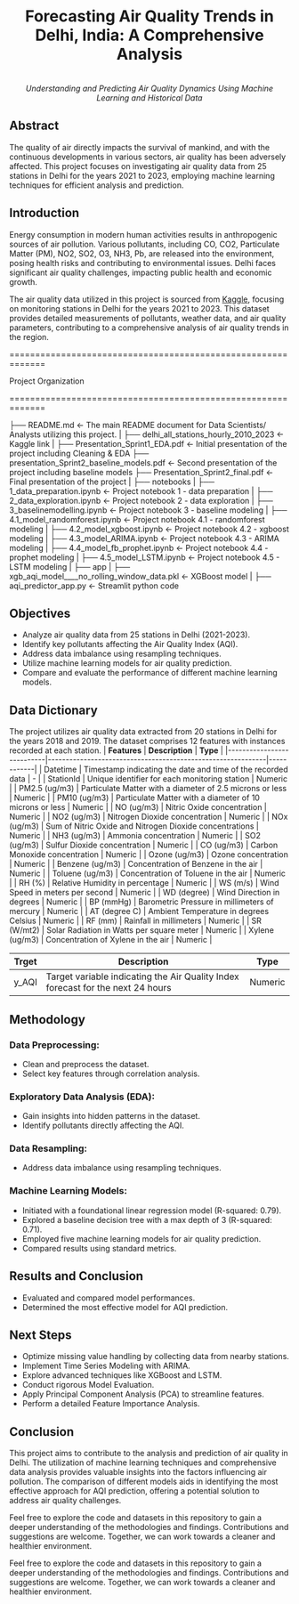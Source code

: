 <h1 align="center">Forecasting Air Quality Trends in Delhi, India: A Comprehensive Analysis</h1>
<p align="center">
  <br>
  <em>Understanding and Predicting Air Quality Dynamics Using Machine Learning and Historical Data</em>
  <br>
</p>

## Abstract
The quality of air directly impacts the survival of mankind, and with the continuous developments in various sectors, air quality has been adversely affected. This project focuses on investigating air quality data from 25 stations in Delhi for the years 2021 to 2023, employing machine learning techniques for efficient analysis and prediction.

## Introduction
Energy consumption in modern human activities results in anthropogenic sources of air pollution. Various pollutants, including CO, CO2, Particulate Matter (PM), NO2, SO2, O3, NH3, Pb, are released into the environment, posing health risks and contributing to environmental issues. Delhi faces significant air quality challenges, impacting public health and economic growth.

The air quality data utilized in this project is sourced from [Kaggle](https://www.kaggle.com/datasets/abhisheksjha/time-series-air-quality-data-of-india-2010-2023), focusing on  monitoring stations in Delhi for the years 2021 to 2023. This dataset provides detailed measurements of pollutants, weather data, and air quality parameters, contributing to a comprehensive analysis of air quality trends in the region.

=============================================================

Project Organization

=============================================================

├── README.md                           <- The main README document for Data Scientists/ Analysts utilizing this project.
|
├── delhi_all_stations_hourly_2010_2023  <- Kaggle link
|
├── Presentation_Sprint1_EDA.pdf                <- Initial presentation of the project including Cleaning & EDA
├── presentation_Sprint2_baseline_models.pdf    <- Second presentation of the project including baseline models
├── Presentation_Sprint2_final.pdf              <- Final presentation of the project 
|
├── notebooks
|   ├── 1_data_preparation.ipynb              <- Project notebook 1 - data preparation 
|   ├── 2_data_exploration.ipynb              <- Project notebook 2 - data exploration
|   ├── 3_baselinemodelling.ipynb             <- Project notebook 3 - baseline modeling
|   ├── 4.1_model_randomforest.ipynb          <- Project notebook 4.1 - randomforest modeling
|   ├── 4.2_model_xgboost.ipynb               <- Project notebook 4.2 - xgboost modeling
|   ├── 4.3_model_ARIMA.ipynb                 <- Project notebook 4.3 - ARIMA modeling
|   ├── 4.4_model_fb_prophet.ipynb            <- Project notebook 4.4 - prophet modeling
|   ├── 4.5_model_LSTM.ipynb                  <- Project notebook 4.5 - LSTM modeling
|
├── app
|   ├── xgb_aqi_model____no_rolling_window_data.pkl    <- XGBoost model
|   ├── aqi_predictor_app.py                           <- Streamlit python code

## Objectives
- Analyze air quality data from 25 stations in Delhi (2021-2023).
- Identify key pollutants affecting the Air Quality Index (AQI).
- Address data imbalance using resampling techniques.
- Utilize machine learning models for air quality prediction.
- Compare and evaluate the performance of different machine learning models.

## Data Dictionary
The project utilizes air quality data extracted from 20 stations in Delhi for the years 2018 and 2019. The dataset comprises 12 features with instances recorded at each station.
| **Features**              | **Description**                                             | **Type**   |
|---------------------------|-------------------------------------------------------------|------------|
| Datetime                  | Timestamp indicating the date and time of the recorded data | -          |
| StationId                 | Unique identifier for each monitoring station               | Numeric    |
| PM2.5 (ug/m3)             | Particulate Matter with a diameter of 2.5 microns or less   | Numeric    |
| PM10 (ug/m3)              | Particulate Matter with a diameter of 10 microns or less   | Numeric    |
| NO (ug/m3)                | Nitric Oxide concentration                                  | Numeric    |
| NO2 (ug/m3)               | Nitrogen Dioxide concentration                               | Numeric    |
| NOx (ug/m3)               | Sum of Nitric Oxide and Nitrogen Dioxide concentrations     | Numeric    |
| NH3 (ug/m3)               | Ammonia concentration                                       | Numeric    |
| SO2 (ug/m3)               | Sulfur Dioxide concentration                                | Numeric    |
| CO (ug/m3)                | Carbon Monoxide concentration                               | Numeric    |
| Ozone (ug/m3)             | Ozone concentration                                         | Numeric    |
| Benzene (ug/m3)           | Concentration of Benzene in the air                          | Numeric    |
| Toluene (ug/m3)           | Concentration of Toluene in the air                          | Numeric    |
| RH (%)                    | Relative Humidity in percentage                             | Numeric    |
| WS (m/s)                  | Wind Speed in meters per second                              | Numeric    |
| WD (degree)               | Wind Direction in degrees                                   | Numeric    |
| BP (mmHg)                 | Barometric Pressure in millimeters of mercury               | Numeric    |
| AT (degree C)             | Ambient Temperature in degrees Celsius                      | Numeric    |
| RF (mm)                   | Rainfall in millimeters                                     | Numeric    |
| SR (W/mt2)                | Solar Radiation in Watts per square meter                    | Numeric    |
| Xylene (ug/m3)           | Concentration of Xylene in the air                            | Numeric    |

| **Trget**              | **Description**                                             | **Type**   |
|---------------------------|-------------------------------------------------------------|------------|
| y_AQI                     | Target variable indicating the Air Quality Index forecast for the next 24 hours| Numeric    |

## Methodology
### Data Preprocessing:
- Clean and preprocess the dataset.
- Select key features through correlation analysis.
### Exploratory Data Analysis (EDA):
- Gain insights into hidden patterns in the dataset.
- Identify pollutants directly affecting the AQI.
### Data Resampling:
- Address data imbalance using resampling techniques.
### Machine Learning Models:
- Initiated with a foundational linear regression model (R-squared: 0.79).
- Explored a baseline decision tree with a max depth of 3 (R-squared: 0.71).
- Employed five machine learning models for air quality prediction.
- Compared results using standard metrics.

## Results and Conclusion
- Evaluated and compared model performances.
- Determined the most effective model for AQI prediction.

## Next Steps
- Optimize missing value handling by collecting data from nearby stations.
- Implement Time Series Modeling with ARIMA.
- Explore advanced techniques like XGBoost and LSTM.
- Conduct rigorous Model Evaluation.
- Apply Principal Component Analysis (PCA) to streamline features.
- Perform a detailed Feature Importance Analysis.

## Conclusion
This project aims to contribute to the analysis and prediction of air quality in Delhi. The utilization of machine learning techniques and comprehensive data analysis provides valuable insights into the factors influencing air pollution. The comparison of different models aids in identifying the most effective approach for AQI prediction, offering a potential solution to address air quality challenges.

Feel free to explore the code and datasets in this repository to gain a deeper understanding of the methodologies and findings. Contributions and suggestions are welcome. Together, we can work towards a cleaner and healthier environment.


Feel free to explore the code and datasets in this repository to gain a deeper understanding of the methodologies and findings. Contributions and suggestions are welcome. Together, we can work towards a cleaner and healthier environment.


